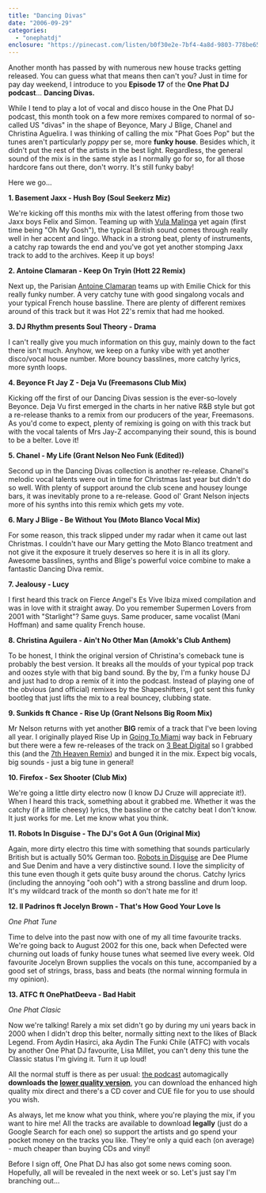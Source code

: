 ```yaml
---
title: "Dancing Divas"
date: "2006-09-29"
categories: 
  - "onephatdj"
enclosure: "https://pinecast.com/listen/b0f30e2e-7bf4-4a8d-9803-778be65ddfc1.mp3 106325594 audio/mpeg "
---
```


Another month has passed by with numerous new house tracks getting released. You can guess what that means then can't you? Just in time for pay day weekend, I introduce to you **Episode 17** of the **One Phat DJ podcast**... **Dancing Divas.**

While I tend to play a lot of vocal and disco house in the One Phat DJ podcast, this month took on a few more remixes compared to normal of so-called US "divas" in the shape of Beyonce, Mary J Blige, Chanel and Christina Aguelira. I was thinking of calling the mix "Phat Goes Pop" but the tunes aren't particularly _poppy_ per se, more **funky house**. Besides which, it didn't put the rest of the artists in the best light. Regardless, the general sound of the mix is in the same style as I normally go for so, for all those hardcore fans out there, don't worry. It's still funky baby!

Here we go...

**1\. Basement Jaxx - Hush Boy (Soul Seekerz Miz)**

We're kicking off this months mix with the latest offering from those two Jaxx boys Felix and Simon. Teaming up with [Vula Malinga](https://www.discogs.com/artist/Vula) yet again (first time being "Oh My Gosh"), the typical British sound comes through really well in her accent and lingo. Whack in a strong beat, plenty of instruments, a catchy rap towards the end and you've got yet another stomping Jaxx track to add to the archives. Keep it up boys!

**2\. Antoine Clamaran - Keep On Tryin (Hott 22 Remix)**

Next up, the Parisian [Antoine Clamaran](https://www.antoineclamaran.com/) teams up with Emilie Chick for this really funky number. A very catchy tune with good singalong vocals and your typical French house bassline. There are plenty of different remixes around of this track but it was Hot 22's remix that had me hooked.

**3\. DJ Rhythm presents Soul Theory - Drama**

I can't really give you much information on this guy, mainly down to the fact there isn't much. Anyhow, we keep on a funky vibe with yet another disco/vocal house number. More bouncy basslines, more catchy lyrics, more synth loops.

**4\. Beyonce Ft Jay Z - Deja Vu (Freemasons Club Mix)**

Kicking off the first of our Dancing Divas session is the ever-so-lovely Beyonce. Deja Vu first emerged in the charts in her native R&B style but got a re-release thanks to a remix from our producers of the year, Freemasons. As you'd come to expect, plenty of remixing is going on with this track but with the vocal talents of Mrs Jay-Z accompanying their sound, this is bound to be a belter. Love it!

**5\. Chanel - My Life (Grant Nelson Neo Funk (Edited))**

Second up in the Dancing Divas collection is another re-release. Chanel's melodic vocal talents were out in time for Christmas last year but didn't do so well. With plenty of support around the club scene and housey lounge bars, it was inevitably prone to a re-release. Good ol' Grant Nelson injects more of his synths into this remix which gets my vote.

**6\. Mary J Blige - Be Without You (Moto Blanco Vocal Mix)**

For some reason, this track slipped under my radar when it came out last Christmas. I couldn't have our Mary getting the Moto Blanco treatment and not give it the exposure it truely deserves so here it is in all its glory. Awesome basslines, synths and Blige's powerful voice combine to make a fantastic Dancing Diva remix.

**7\. Jealousy - Lucy**

I first heard this track on Fierce Angel's Es Vive Ibiza mixed compilation and was in love with it straight away. Do you remember Supermen Lovers from 2001 with "Starlight"? Same guys. Same producer, same vocalist (Mani Hoffman) and same quality French house.

**8\. Christina Aguilera - Ain't No Other Man (Amokk's Club Anthem)**

To be honest, I think the original version of Christina's comeback tune is probably the best version. It breaks all the moulds of your typical pop track and oozes style with that big band sound. By the by, I'm a funky house DJ and just had to drop a remix of it into the podcast. Instead of playing one of the obvious (and official) remixes by the Shapeshifters, I got sent this funky bootleg that just lifts the mix to a real bouncey, clubbing state.

**9\. Sunkids ft Chance - Rise Up (Grant Nelsons Big Room Mix)**

Mr Nelson returns with yet another **BIG** remix of a track that I've been loving all year. I originally played Rise Up in [Going To Miami](https://www.simonjobling.com/?p=114) way back in February but there were a few re-releases of the track on [3 Beat Digital](https://www.3beatdigital.com/) so I grabbed this (and the [7th Heaven Remix](https://www.3beatdigital.com/products/sunkids+feat+chance/rise+up/7th+heaven+remix/boss/94931.htm)) and bunged it in the mix. Expect big vocals, big sounds - just a big tune in general!

**10\. Firefox - Sex Shooter (Club Mix)**

We're going a little dirty electro now (I know DJ Cruze will appreciate it!). When I heard this track, something about it grabbed me. Whether it was the catchy (if a little cheesy) lyrics, the bassline or the catchy beat I don't know. It just works for me. Let me know what you think.

**11\. Robots In Disguise - The DJ's Got A Gun (Original Mix)**

Again, more dirty electro this time with something that sounds particularly British but is actually 50% German too. [Robots in Disguise](https://www.robotsindisguise.co.uk/) are Dee Plume and Sue Denim and have a very distinctive sound. I love the simplicity of this tune even though it gets quite busy around the chorus. Catchy lyrics (including the annoying "ooh ooh") with a strong bassline and drum loop. It's my wildcard track of the month so don't hate me for it!

**12\. Il Padrinos ft Jocelyn Brown - That's How Good Your Love Is**

_One Phat Tune_

Time to delve into the past now with one of my all time favourite tracks. We're going back to August 2002 for this one, back when Defected were churning out loads of funky house tunes what seemed live every week. Old favourite Jocelyn Brown supplies the vocals on this tune, accompanied by a good set of strings, brass, bass and beats (the normal winning formula in my opinion).

**13\. ATFC ft OnePhatDeeva - Bad Habit**

_One Phat Clasic_

Now we're talking! Rarely a mix set didn't go by during my uni years back in 2000 when I didn't drop this belter, normally sitting next to the likes of Black Legend. From Aydin Hasirci, aka Aydin The Funki Chile (ATFC) with vocals by another One Phat DJ favourite, Lisa Millet, you can't deny this tune the Classic status I'm giving it. Turn it up loud!

All the normal stuff is there as per usual: [the podcast](https://feeds.feedburner.com/onephatdj) automagically **downloads the [lower quality version](https://pinecast.com/listen/b0f30e2e-7bf4-4a8d-9803-778be65ddfc1.mp3 "MP3, 50.7MB")**, you can download the enhanced high quality mix direct and there's a CD cover and CUE file for you to use should you wish.

As always, let me know what you think, where you're playing the mix, if you want to hire me! All the tracks are available to download **legally** (just do a Google Search for each one) so support the artists and go spend your pocket money on the tracks you like. They're only a quid each (on average) - much cheaper than buying CDs and vinyl!

Before I sign off, One Phat DJ has also got some news coming soon. Hopefully, all will be revealed in the next week or so. Let's just say I'm branching out...
